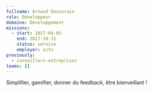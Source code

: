 ```yaml
---
fullname: Arnaud Doucerain
role: Développeur
domaine: Développement
missions:
  - start: 2017-04-03
    end: 2017-10-31
    status: service
    employer: octo
previously:
  - conseillers-entreprises
teams: []
---
```

Simplifier, gamifier, donner du feedback, être bienveillant !